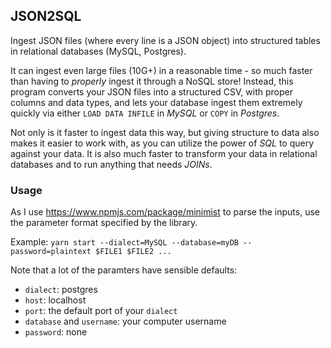 JSON2SQL
---
Ingest JSON files (where every line is a JSON object) into structured tables in relational databases (MySQL, Postgres).

It can ingest even large files (10G+) in a reasonable time - so much faster than having to *properly* ingest it through a NoSQL store! Instead, this program converts your JSON files into a structured CSV, with proper columns and data types, and lets your database ingest them extremely quickly via either `LOAD DATA INFILE` in *MySQL* or `COPY` in *Postgres*.

Not only is it faster to ingest data this way, but giving structure to data also makes it easier to work with, as you can utilize the power of *SQL* to query against your data. It is also much faster to transform your data in relational databases and to run anything that needs *JOINs*.

### Usage

As I use https://www.npmjs.com/package/minimist to parse the inputs, use the parameter format specified by the library.

Example:
`yarn start --dialect=MySQL --database=myDB --password=plaintext $FILE1 $FILE2 ...`

Note that a lot of the paramters have sensible defaults:

- `dialect`: postgres
- `host`: localhost
- `port`: the default port of your `dialect`
- `database` and `username`: your computer username
- `password`: none